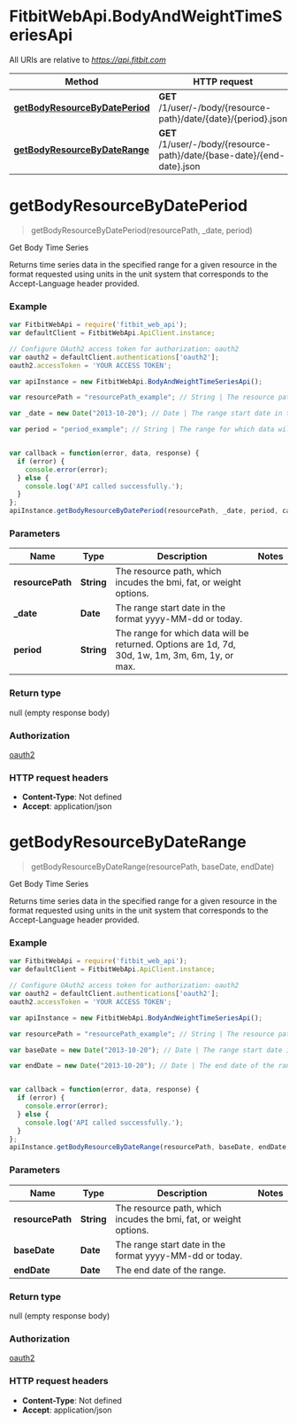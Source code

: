 # FitbitWebApi.BodyAndWeightTimeSeriesApi

All URIs are relative to *https://api.fitbit.com*

Method | HTTP request | Description
------------- | ------------- | -------------
[**getBodyResourceByDatePeriod**](BodyAndWeightTimeSeriesApi.md#getBodyResourceByDatePeriod) | **GET** /1/user/-/body/{resource-path}/date/{date}/{period}.json | Get Body Time Series
[**getBodyResourceByDateRange**](BodyAndWeightTimeSeriesApi.md#getBodyResourceByDateRange) | **GET** /1/user/-/body/{resource-path}/date/{base-date}/{end-date}.json | Get Body Time Series


<a name="getBodyResourceByDatePeriod"></a>
# **getBodyResourceByDatePeriod**
> getBodyResourceByDatePeriod(resourcePath, _date, period)

Get Body Time Series

Returns time series data in the specified range for a given resource in the format requested using units in the unit system that corresponds to the Accept-Language header provided.

### Example
```javascript
var FitbitWebApi = require('fitbit_web_api');
var defaultClient = FitbitWebApi.ApiClient.instance;

// Configure OAuth2 access token for authorization: oauth2
var oauth2 = defaultClient.authentications['oauth2'];
oauth2.accessToken = 'YOUR ACCESS TOKEN';

var apiInstance = new FitbitWebApi.BodyAndWeightTimeSeriesApi();

var resourcePath = "resourcePath_example"; // String | The resource path, which incudes the bmi, fat, or weight options.

var _date = new Date("2013-10-20"); // Date | The range start date in the format yyyy-MM-dd or today.

var period = "period_example"; // String | The range for which data will be returned. Options are 1d, 7d, 30d, 1w, 1m, 3m, 6m, 1y, or max.


var callback = function(error, data, response) {
  if (error) {
    console.error(error);
  } else {
    console.log('API called successfully.');
  }
};
apiInstance.getBodyResourceByDatePeriod(resourcePath, _date, period, callback);
```

### Parameters

Name | Type | Description  | Notes
------------- | ------------- | ------------- | -------------
 **resourcePath** | **String**| The resource path, which incudes the bmi, fat, or weight options. | 
 **_date** | **Date**| The range start date in the format yyyy-MM-dd or today. | 
 **period** | **String**| The range for which data will be returned. Options are 1d, 7d, 30d, 1w, 1m, 3m, 6m, 1y, or max. | 

### Return type

null (empty response body)

### Authorization

[oauth2](../README.md#oauth2)

### HTTP request headers

 - **Content-Type**: Not defined
 - **Accept**: application/json

<a name="getBodyResourceByDateRange"></a>
# **getBodyResourceByDateRange**
> getBodyResourceByDateRange(resourcePath, baseDate, endDate)

Get Body Time Series

Returns time series data in the specified range for a given resource in the format requested using units in the unit system that corresponds to the Accept-Language header provided.

### Example
```javascript
var FitbitWebApi = require('fitbit_web_api');
var defaultClient = FitbitWebApi.ApiClient.instance;

// Configure OAuth2 access token for authorization: oauth2
var oauth2 = defaultClient.authentications['oauth2'];
oauth2.accessToken = 'YOUR ACCESS TOKEN';

var apiInstance = new FitbitWebApi.BodyAndWeightTimeSeriesApi();

var resourcePath = "resourcePath_example"; // String | The resource path, which incudes the bmi, fat, or weight options.

var baseDate = new Date("2013-10-20"); // Date | The range start date in the format yyyy-MM-dd or today.

var endDate = new Date("2013-10-20"); // Date | The end date of the range.


var callback = function(error, data, response) {
  if (error) {
    console.error(error);
  } else {
    console.log('API called successfully.');
  }
};
apiInstance.getBodyResourceByDateRange(resourcePath, baseDate, endDate, callback);
```

### Parameters

Name | Type | Description  | Notes
------------- | ------------- | ------------- | -------------
 **resourcePath** | **String**| The resource path, which incudes the bmi, fat, or weight options. | 
 **baseDate** | **Date**| The range start date in the format yyyy-MM-dd or today. | 
 **endDate** | **Date**| The end date of the range. | 

### Return type

null (empty response body)

### Authorization

[oauth2](../README.md#oauth2)

### HTTP request headers

 - **Content-Type**: Not defined
 - **Accept**: application/json

